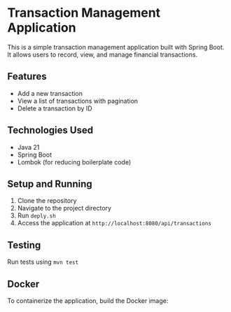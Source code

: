 # Transaction Management Application

This is a simple transaction management application built with Spring Boot. It allows users to record, view, and manage financial transactions.

## Features
- Add a new transaction
- View a list of transactions with pagination
- Delete a transaction by ID

## Technologies Used
- Java 21
- Spring Boot
- Lombok (for reducing boilerplate code)

## Setup and Running
1. Clone the repository
2. Navigate to the project directory
3. Run `deply.sh`
4. Access the application at `http://localhost:8080/api/transactions`

## Testing
Run tests using `mvn test`

## Docker
To containerize the application, build the Docker image:
